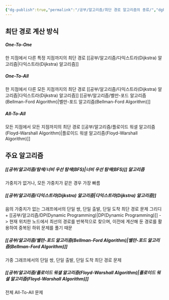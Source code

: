 ```yaml
---
{"dg-publish":true,"permalink":"/공부/알고리즘/최단 경로 알고리즘의 종류/","dgPassFrontmatter":true}
---
```


## 최단 경로 계산 방식
##### One-To-One
한 지점에서 다른 특정 지점까지의 최단 경로
[[공부/알고리즘/다익스트라(Dijkstra) 알고리즘\|다익스트라(Dijkstra) 알고리즘]]
##### One-To-All
한 지점에서 다른 모든 지점까지의 최단 경로
[[공부/알고리즘/다익스트라(Dijkstra) 알고리즘\|다익스트라(Dijkstra) 알고리즘]]
[[공부/알고리즘/벨만-포드 알고리즘(Bellman-Ford Algorithm)\|벨만-포드 알고리즘(Bellman-Ford Algorithm)]]
##### All-To-All
모든 지점에서 모든 지점까지의 최단 경로
[[공부/알고리즘/플로이드 워셜 알고리즘(Floyd-Warshall Algorithm)\|플로이드 워셜 알고리즘(Floyd-Warshall Algorithm)]]

## 주요 알고리즘
##### [[공부/알고리즘/탐색/너비 우선 탐색(BFS)\|너비 우선 탐색(BFS)]] 알고리즘
가중치가 없거나, 모든 가중치가 같은 경우 가장 빠름

##### [[공부/알고리즘/다익스트라(Dijkstra) 알고리즘\|다익스트라(Dijkstra) 알고리즘]]
음의 가중치가 없는 그래프에서의 단일 쌍, 단일 출발, 단일 도착 최단 경로 문제
그리디 + [[공부/알고리즘/DP(Dynamic Programming)\|DP(Dynamic Programming)]]
-> 현재 위치한 노드에서 최선의 경로를 반복적으로 찾으며, 이전에 계산해 둔 경로를 활용하여 중복된 하위 문제를 풀기 때문
##### [[공부/알고리즘/벨만-포드 알고리즘(Bellman-Ford Algorithm)\|벨만-포드 알고리즘(Bellman-Ford Algorithm)]]
가중 그래프에서의 단일 쌍, 단일 출발, 단일 도착 최단 경로 문제

##### [[공부/알고리즘/플로이드 워셜 알고리즘(Floyd-Warshall Algorithm)\|플로이드 워셜 알고리즘(Floyd-Warshall Algorithm)]]
전체 All-To-All 문제
